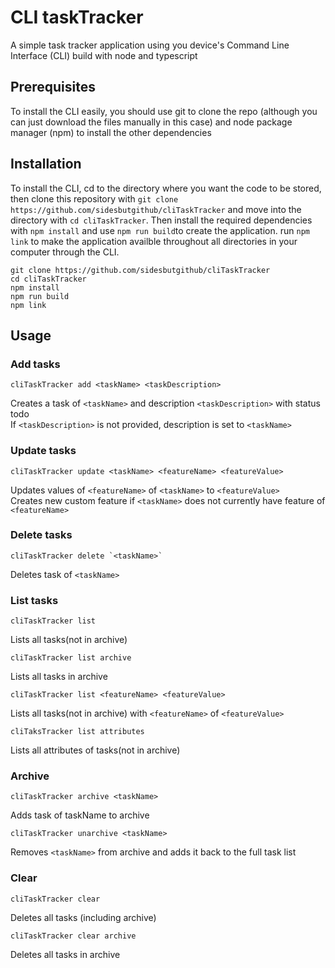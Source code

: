 # CLI taskTracker

A simple task tracker application using you device's Command Line Interface (CLI) build with node and typescript

## Prerequisites
To install the CLI easily, you should use git to clone the repo (although you can just download the files manually in this case) and node package manager (npm) to install the other dependencies

## Installation
To install the CLI, cd to the directory where you want the code to be stored, then clone this repository with `git clone https://github.com/sidesbutgithub/cliTaskTracker` and move into the directory with `cd cliTaskTracker`. Then install the required dependencies with `npm install` and use `npm run build`to create the application. run `npm link` to make the application availble throughout all directories in your computer through the CLI.

```
git clone https://github.com/sidesbutgithub/cliTaskTracker
cd cliTaskTracker
npm install
npm run build
npm link
```

## Usage

### Add tasks
```
cliTaskTracker add <taskName> <taskDescription>
```
Creates a task of `<taskName>` and description `<taskDescription>` with status todo   
If `<taskDescription>` is not provided, description is set to `<taskName>` 

### Update tasks
```
cliTaskTracker update <taskName> <featureName> <featureValue>
```
Updates values of `<featureName>` of `<taskName>` to `<featureValue>`  
Creates new custom feature if `<taskName>` does not currently have feature of `<featureName>`

### Delete tasks
```
cliTaskTracker delete `<taskName>`
```
Deletes task of `<taskName>`

### List tasks
```
cliTaskTracker list
```
Lists all tasks(not in archive)

```
cliTaskTracker list archive
```
Lists all tasks in archive

```
cliTaskTracker list <featureName> <featureValue>
```
Lists all tasks(not in archive) with `<featureName>` of `<featureValue>`

```
cliTaksTracker list attributes
```
Lists all attributes of tasks(not in archive)

### Archive
```
cliTaskTracker archive <taskName>
```
Adds task of taskName to archive

```
cliTaskTracker unarchive <taskName>
```
Removes `<taskName>` from archive and adds it back to the full task list

### Clear
```
cliTaskTracker clear
```
Deletes all tasks (including archive)
```
cliTaskTracker clear archive
```
Deletes all tasks in archive

